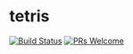# tetris
[![Build Status](https://travis-ci.com/lf7817/tetris.svg?branch=master)](https://travis-ci.com/lf7817/tetris)
[![PRs Welcome](https://img.shields.io/badge/PRs-welcome-brightgreen.svg?style=flat-square)](http://makeapullrequest.com)
